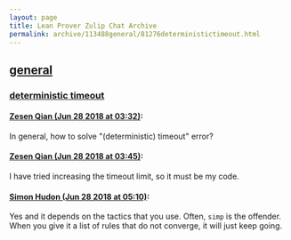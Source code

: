 ```yaml
---
layout: page
title: Lean Prover Zulip Chat Archive 
permalink: archive/113488general/81276deterministictimeout.html
---
```


## [general](index.html)
### [deterministic timeout](81276deterministictimeout.html)

#### [Zesen Qian (Jun 28 2018 at 03:32)](https://leanprover.zulipchat.com/#narrow/stream/113488-general/topic/deterministic%20timeout/near/128748875):
In general, how to solve "(deterministic) timeout" error?

#### [Zesen Qian (Jun 28 2018 at 03:45)](https://leanprover.zulipchat.com/#narrow/stream/113488-general/topic/deterministic%20timeout/near/128749202):
I have tried increasing the timeout limit, so it must be my code.

#### [Simon Hudon (Jun 28 2018 at 05:10)](https://leanprover.zulipchat.com/#narrow/stream/113488-general/topic/deterministic%20timeout/near/128751744):
Yes and it depends on the tactics that you use. Often, `simp` is the offender. When you give it a list of rules that do not converge, it will just keep going.

